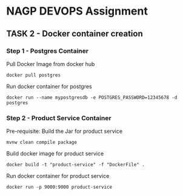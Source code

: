 # NAGP DEVOPS Assignment

## TASK 2 - Docker container creation

### Step 1 - Postgres Container

Pull Docker Image from docker hub

`docker pull postgres`

Run docker container for postgres

`docker run --name mypostgresdb -e POSTGRES_PASSWORD=12345678 -d postgres`

### Step 2 - Product Service Container

Pre-requisite: Build the Jar for product service

`mvnw clean compile package`


Build docker image for product service

`docker build -t "product-service" -f "DockerFile" .`

Run docker container for product service

`docker run -p 9000:9000 product-service`


